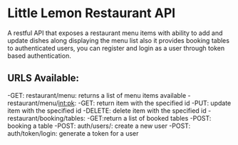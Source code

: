 # Little Lemon Restaurant API
A restful API that exposes a restaurant menu items with ability to add and update dishes along displaying the menu list also it provides booking tables 
to authenticated  users, you can register and login as a user through token based authentication.
## URLS Available:
-GET: restaurant/menu: returns a list of menu items available
-restaurant/menu/<int:pk>:
  -GET: return item with the specified id
  -PUT: update item with the specified id
  -DELETE: delete item with the specified id
 -restaurant/booking/tables:
  -GET:return a list of booked tables
  -POST: booking a table
 -POST: auth/users/: create a new user
 -POST: auth/token/login: generate a token for a user
